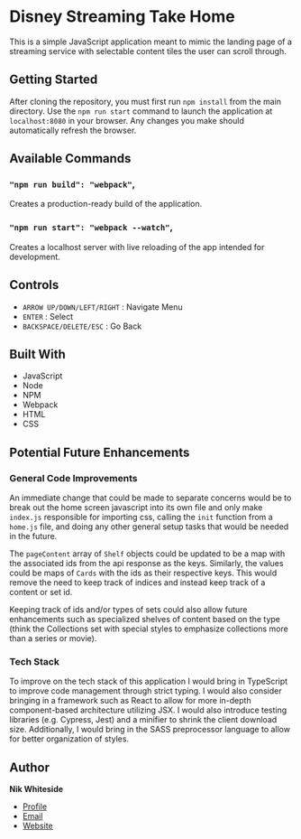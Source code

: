 # Disney Streaming Take Home

This is a simple JavaScript application meant to mimic the landing page of a streaming service with selectable content tiles the user can scroll through.

## Getting Started
After cloning the repository, you must first run `npm install` from the main directory. Use the `npm run start` command to launch the application at `localhost:8080` in your browser. Any changes you make should automatically refresh the browser.

## Available Commands
### `"npm run build": "webpack"`,

Creates a production-ready build of the application.

### `"npm run start": "webpack --watch"`,

Creates a localhost server with live reloading of the app intended for development.

## Controls
- `ARROW UP/DOWN/LEFT/RIGHT` : Navigate Menu
- `ENTER` : Select
- `BACKSPACE/DELETE/ESC` : Go Back

## Built With
- JavaScript
- Node
- NPM
- Webpack
- HTML
- CSS

## Potential Future Enhancements
### General Code Improvements
An immediate change that could be made to separate concerns would be to break out the home screen javascript into its own file and only make `index.js` responsible for importing css, calling the `init` function from a `home.js` file, and doing any other general setup tasks that would be needed in the future.

The `pageContent` array of `Shelf` objects could be updated to be a map with the associated ids from the api response as the keys. Similarly, the values could be maps of `Cards` with the ids as their respective keys. This would remove the need to keep track of indices and instead keep track of a content or set id.

Keeping track of ids and/or types of sets could also allow future enhancements such as specialized shelves of content based on the type (think the Collections set with special styles to emphasize collections more than a series or movie).

### Tech Stack
To improve on the tech stack of this application I would bring in TypeScript to improve code management through strict typing. I would also consider bringing in a framework such as React to allow for more in-depth component-based architecture utilizing JSX. I would also introduce testing libraries (e.g. Cypress, Jest) and a minifier to shrink the client download size. Additionally, I would bring in the SASS preprocessor language to allow for better organization of styles.

## Author
**Nik Whiteside**

- [Profile](https://github.com/nrw6218)
- [Email](mailto:nikolaswhiteside@gmail.com)
- [Website](https://nikwhiteside.com)
